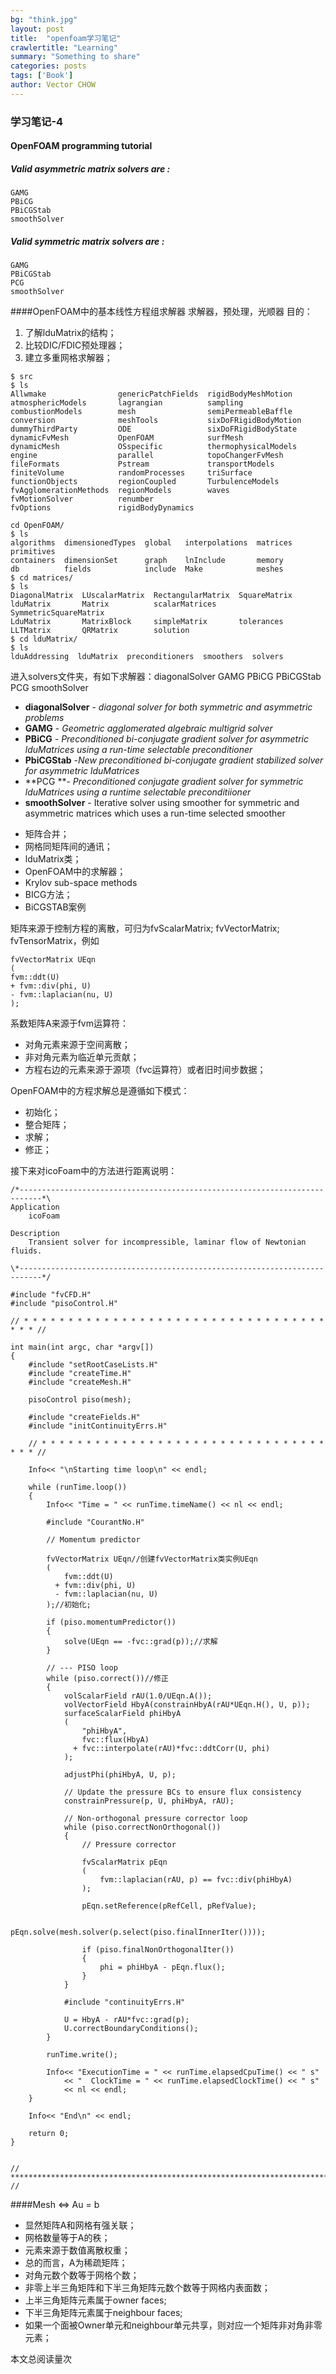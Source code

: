```yaml
---
bg: "think.jpg"
layout: post
title:  "openfoam学习笔记"
crawlertitle: "Learning"
summary: "Something to share"
categories: posts
tags: ['Book']
author: Vector CHOW
---
```

<script type="text/x-mathjax-config">
    MathJax.Hub.Config({
      tex2jax: {
        skipTags: ['script', 'noscript', 'style', 'textarea', 'pre'],
        inlineMath: [['$','$']]
      }
    });
  </script>
  <script src="https://cdn.mathjax.org/mathjax/latest/MathJax.js?config=TeX-AMS-MML_HTMLorMML" type="text/javascript"></script>
  
### 学习笔记-4
#### OpenFOAM programming tutorial

##### Valid asymmetric matrix solvers are :

```
GAMG
PBiCG
PBiCGStab
smoothSolver
```

##### Valid symmetric matrix solvers are :

```
GAMG
PBiCGStab
PCG
smoothSolver
```
####OpenFOAM中的基本线性方程组求解器
求解器，预处理，光顺器
目的：
1. 了解lduMatrix的结构；
2. 比较DIC/FDIC预处理器；
3. 建立多重网格求解器；

```
$ src
$ ls
Allwmake                genericPatchFields  rigidBodyMeshMotion
atmosphericModels       lagrangian          sampling
combustionModels        mesh                semiPermeableBaffle
conversion              meshTools           sixDoFRigidBodyMotion
dummyThirdParty         ODE                 sixDoFRigidBodyState
dynamicFvMesh           OpenFOAM            surfMesh
dynamicMesh             OSspecific          thermophysicalModels
engine                  parallel            topoChangerFvMesh
fileFormats             Pstream             transportModels
finiteVolume            randomProcesses     triSurface
functionObjects         regionCoupled       TurbulenceModels
fvAgglomerationMethods  regionModels        waves
fvMotionSolver          renumber
fvOptions               rigidBodyDynamics

cd OpenFOAM/
$ ls
algorithms  dimensionedTypes  global   interpolations  matrices  primitives
containers  dimensionSet      graph    lnInclude       memory
db          fields            include  Make            meshes
$ cd matrices/
$ ls
DiagonalMatrix  LUscalarMatrix  RectangularMatrix  SquareMatrix
lduMatrix       Matrix          scalarMatrices     SymmetricSquareMatrix
LduMatrix       MatrixBlock     simpleMatrix       tolerances
LLTMatrix       QRMatrix        solution
$ cd lduMatrix/
$ ls
lduAddressing  lduMatrix  preconditioners  smoothers  solvers
```
进入solvers文件夹，有如下求解器：diagonalSolver  GAMG  PBiCG  PBiCGStab  PCG  smoothSolver

> 
+ **diagonalSolver** - *diagonal solver for both symmetric and asymmetric problems*
+ **GAMG** - *Geometric agglomerated algebraic multigrid solver*
+ **PBiCG** - *Preconditioned bi-conjugate gradient solver for asymmetric lduMatrices using a run-time selectable preconditioner*
+ **PbiCGStab** -*New preconditioned bi-conjugate gradient stabilized solver for asymmetric lduMatrices*
+ **PCG **- *Preconditioned conjugate gradient solver for symmetric lduMatrices using a runtime selectable preconditiioner*
+ **smoothSolver** - Iterative solver using smoother for symmetric and asymmetric matrices which uses a run-time selected smoother
> 

+ 矩阵合并；
+ 网格同矩阵间的通讯；
+ lduMatrix类；
+ OpenFOAM中的求解器；
+ Krylov sub-space methods
+ BICG方法；
+ BiCGSTAB案例

矩阵来源于控制方程的离散，可归为fvScalarMatrix; fvVectorMatrix; fvTensorMatrix，例如
``` 
fvVectorMatrix UEqn
(
fvm::ddt(U)
+ fvm::div(phi, U)
- fvm::laplacian(nu, U)
);
``` 

系数矩阵A来源于fvm运算符：
* 对角元素来源于空间离散；
* 非对角元素为临近单元贡献；
* 方程右边的元素来源于源项（fvc运算符）或者旧时间步数据；

OpenFOAM中的方程求解总是遵循如下模式：
+ 初始化；
+ 整合矩阵；
+ 求解；
+ 修正；

接下来对icoFoam中的方法进行距离说明：
``` 
/*---------------------------------------------------------------------------*\
Application
    icoFoam

Description
    Transient solver for incompressible, laminar flow of Newtonian fluids.

\*---------------------------------------------------------------------------*/

#include "fvCFD.H"
#include "pisoControl.H"

// * * * * * * * * * * * * * * * * * * * * * * * * * * * * * * * * * * * * * //

int main(int argc, char *argv[])
{
    #include "setRootCaseLists.H"
    #include "createTime.H"
    #include "createMesh.H"

    pisoControl piso(mesh);

    #include "createFields.H"
    #include "initContinuityErrs.H"

    // * * * * * * * * * * * * * * * * * * * * * * * * * * * * * * * * * * * //

    Info<< "\nStarting time loop\n" << endl;

    while (runTime.loop())
    {
        Info<< "Time = " << runTime.timeName() << nl << endl;

        #include "CourantNo.H"

        // Momentum predictor

        fvVectorMatrix UEqn//创建fvVectorMatrix类实例UEqn
        (
            fvm::ddt(U)
          + fvm::div(phi, U)
          - fvm::laplacian(nu, U)
        );//初始化;

        if (piso.momentumPredictor())
        {
            solve(UEqn == -fvc::grad(p));//求解
        }

        // --- PISO loop
        while (piso.correct())//修正
        {
            volScalarField rAU(1.0/UEqn.A());
            volVectorField HbyA(constrainHbyA(rAU*UEqn.H(), U, p));
            surfaceScalarField phiHbyA
            (
                "phiHbyA",
                fvc::flux(HbyA)
              + fvc::interpolate(rAU)*fvc::ddtCorr(U, phi)
            );

            adjustPhi(phiHbyA, U, p);

            // Update the pressure BCs to ensure flux consistency
            constrainPressure(p, U, phiHbyA, rAU);

            // Non-orthogonal pressure corrector loop
            while (piso.correctNonOrthogonal())
            {
                // Pressure corrector

                fvScalarMatrix pEqn
                (
                    fvm::laplacian(rAU, p) == fvc::div(phiHbyA)
                );

                pEqn.setReference(pRefCell, pRefValue);

                pEqn.solve(mesh.solver(p.select(piso.finalInnerIter())));

                if (piso.finalNonOrthogonalIter())
                {
                    phi = phiHbyA - pEqn.flux();
                }
            }

            #include "continuityErrs.H"

            U = HbyA - rAU*fvc::grad(p);
            U.correctBoundaryConditions();
        }

        runTime.write();

        Info<< "ExecutionTime = " << runTime.elapsedCpuTime() << " s"
            << "  ClockTime = " << runTime.elapsedClockTime() << " s"
            << nl << endl;
    }

    Info<< "End\n" << endl;

    return 0;
}


// ************************************************************************* //
``` 
####Mesh ⇔ Au = b
+ 显然矩阵A和网格有强关联；
+ 网格数量等于A的秩；
+ 元素来源于数值离散权重；
+ 总的而言，A为稀疏矩阵；
+ 对角元数个数等于网格个数；
+ 非零上半三角矩阵和下半三角矩阵元数个数等于网格内表面数；
+ 上半三角矩阵元素属于owner faces;
+ 下半三角矩阵元素属于neighbour faces;
+ 如果一个面被Owner单元和neighbour单元共享，则对应一个矩阵非对角非零元素；

 <span id="busuanzi_container_page_pv">
  本文总阅读量<span id="busuanzi_value_page_pv"></span>次
</span>

